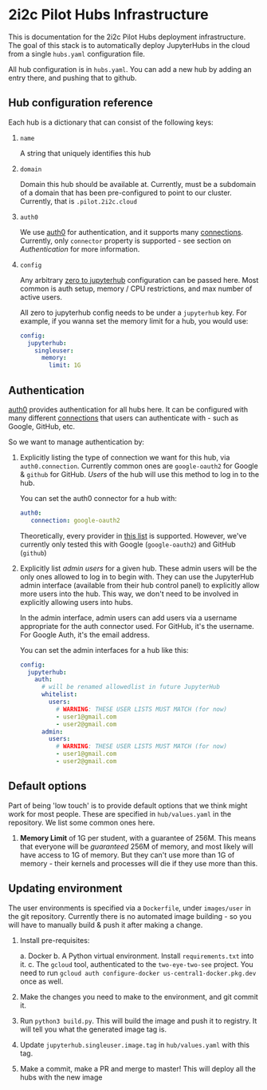 # 2i2c Pilot Hubs Infrastructure

This is documentation for the 2i2c Pilot Hubs deployment infrastructure. The goal of this stack is to automatically deploy JupyterHubs in the cloud from a single `hubs.yaml` configuration file.

All hub configuration is in `hubs.yaml`. You can add a new hub by adding
an entry there, and pushing that to github.

## Hub configuration reference

Each hub is a dictionary that can consist of the following keys:

1. `name`

   A string that uniquely identifies this hub

2. `domain`

   Domain this hub should be available at. Currently, must be a subdomain
   of a domain that has been pre-configured to point to our cluster. Currently,
   that is `.pilot.2i2c.cloud`

3. `auth0`

    We use [auth0](https://auth0.com/) for authentication, and it supports
    many [connections](https://auth0.com/docs/identityproviders). Currently,
    only `connector` property is supported - see section on *Authentication*
    for more information.

4. `config`

    Any arbitrary [zero to jupyterhub](https://z2jh.jupyter.org) configuration
    can be passed here. Most common is auth setup, memory / CPU restrictions,
    and max number of active users.

    All zero to jupyterhub config needs to be under a `jupyterhub` key. For example,
    if you wanna set the memory limit for a hub, you would use:

    ```yaml
    config:
      jupyterhub:
        singleuser:
          memory:
            limit: 1G
    ```


## Authentication

[auth0](https://auth0.com) provides authentication for all hubs here. It can
be configured with many different [connections](https://auth0.com/docs/identityproviders)
that users can authenticate with - such as Google, GitHub, etc.

So we want to manage authentication by:

1. Explicitly listing the type of connection we want for this hub, via
   `auth0.connection`. Currently common ones are `google-oauth2` for Google &
   `github` for GitHub. *Users* of the hub will use this method to log in to
   the hub.

   You can set the auth0 connector for a hub with:

   ```yaml
   auth0:
      connection: google-oauth2
   ```

   Theoretically, every provider in [this list](https://auth0.com/docs/connections/identity-providers-social)
   is supported. However, we've currently only tested this with Google
   (`google-oauth2`) and GitHub (`github`)

2. Explicitly list *admin users* for a given hub. These admin users will be the
   only ones allowed to log in to begin with. They can use the JupyterHub
   admin interface (available from their hub control panel) to explicitly allow
   more users into the hub. This way, we don't need to be involved in explicitly
   allowing users into hubs.

   In the admin interface, admin users can add users via a username appropriate
   for the auth connector used. For GitHub, it's the username. For Google Auth,
   it's the email address.

   You can set the admin interfaces for a hub like this:

   ```yaml
   config:
     jupyterhub:
       auth:
         # will be renamed allowedlist in future JupyterHub
         whitelist:
           users:
             # WARNING: THESE USER LISTS MUST MATCH (for now)
             - user1@gmail.com
             - user2@gmail.com
         admin:
           users:
             # WARNING: THESE USER LISTS MUST MATCH (for now)
             - user1@gmail.com
             - user2@gmail.com
   ```


## Default options

Part of being 'low touch' is to provide default options that we think might
work for most people. These are specified in `hub/values.yaml` in the repository.
We list some common ones here.

1. **Memory Limit** of 1G per student, with a guarantee of 256M. This means that
   everyone will be *guaranteed* 256M of memory, and most likely will have access
   to 1G of memory. But they can't use more than 1G of memory - their kernels and
   processes will die if they use more than this.

## Updating environment

The user environments is specified via a `Dockerfile`, under `images/user` in
the git repository. Currently there is no automated image building - so you will
have to manually build & push it after making a change.

1. Install pre-requisites:

   a. Docker
   b. A Python virtual environment. Install `requirements.txt` into it.
   c. The `gcloud` tool, authenticated to the `two-eye-two-see` project.
      You need to run `gcloud auth configure-docker us-central1-docker.pkg.dev`
      once as well.

2. Make the changes you need to make to the environment, and git commit it.

3. Run `python3 build.py`. This will build the image and push it to registry.
   It will tell you what the generated image tag is.

4. Update `jupyterhub.singleuser.image.tag` in `hub/values.yaml` with this tag.

5. Make a commit, make a PR and merge to master! This will deploy all the hubs
   with the new image

